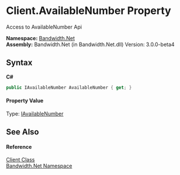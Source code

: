 ﻿# Client.AvailableNumber Property 
 

Access to AvailableNumber Api

**Namespace:**&nbsp;<a href ="N_Bandwidth_Net.md">Bandwidth.Net</a><br />**Assembly:**&nbsp;Bandwidth.Net (in Bandwidth.Net.dll) Version: 3.0.0-beta4

## Syntax

**C#**<br />
``` C#
public IAvailableNumber AvailableNumber { get; }
```


#### Property Value
Type: <a href ="T_Bandwidth_Net_Api_IAvailableNumber.md">IAvailableNumber</a>

## See Also


#### Reference
<a href ="T_Bandwidth_Net_Client.md">Client Class</a><br /><a href ="N_Bandwidth_Net.md">Bandwidth.Net Namespace</a><br />